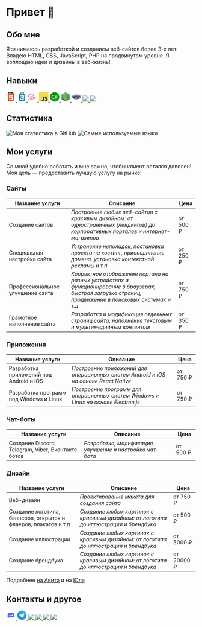 # Привет 👋

## Обо мне
Я занимаюсь разработкой и созданием веб-сайтов более 3-х лет. Владею HTML, CSS, JavaScript, PHP на продвинутом уровне. Я воплощаю идеи и дизайны в веб-жизнь!

## Навыки
<a href="https://developer.mozilla.org/ru/docs/Web/HTML">
  <code><img height="25" src="https://raw.githubusercontent.com/github/explore/80688e429a7d4ef2fca1e82350fe8e3517d3494d/topics/html/html.png"></code>
</a>
<a href="https://developer.mozilla.org/ru/docs/Web/CSS">
  <code><img height="25" src="https://raw.githubusercontent.com/github/explore/80688e429a7d4ef2fca1e82350fe8e3517d3494d/topics/css/css.png"></code>
</a>
<a href="https://sass-scss.ru/">
  <code><img height="25" src="https://raw.githubusercontent.com/github/explore/80688e429a7d4ef2fca1e82350fe8e3517d3494d/topics/sass/sass.png"></code>
</a>
<a href="https://developer.mozilla.org/ru/docs/Web/JavaScript">
  <code><img height="25" src="https://raw.githubusercontent.com/github/explore/80688e429a7d4ef2fca1e82350fe8e3517d3494d/topics/javascript/javascript.png"></code>
</a>
<a href="https://docs.microsoft.com/ru-ru/dotnet/csharp/">
  <code><img height="25" src="https://raw.githubusercontent.com/github/explore/80688e429a7d4ef2fca1e82350fe8e3517d3494d/topics/csharp/csharp.png"></code>
</a>
<a href="https://nodejs.org/ru/">
  <code><img height="25" src="https://raw.githubusercontent.com/github/explore/80688e429a7d4ef2fca1e82350fe8e3517d3494d/topics/nodejs/nodejs.png"></code>
</a>
<a href="https://www.php.net/">
  <code><img height="25" src="https://raw.githubusercontent.com/github/explore/80688e429a7d4ef2fca1e82350fe8e3517d3494d/topics/php/php.png"></code>
</a>
<a href="https://git-scm.com/">
  <code><img height="25" src="https://git-scm.com/favicon.ico"></code>
</a>
<a href="https://unity.com/">
  <code><img height="25" src="https://unity.com/themes/contrib/unity_base/images/favicons/favicon.svg?v=4"></code>
</a>

## Статистика
![Моя статистика в GitHub](https://github-readme-stats.vercel.app/api?username=wwyynnee&show_icons=true&hide=prs&theme=dracula)
![Самые используемые языки](https://github-readme-stats.vercel.app/api/top-langs/?username=wwyynnee&hide=nix,procfile&layout=compact)

## Мои услуги
Со мной удобно работать и мне важно, чтобы клиент остался доволен! Моя цель ― предоставить лучшую услугу на рынке!

### Сайты
| Название услуги | Описание | Цена |
| --------------- | -------- | ---- |
| Создание сайтов | *Построение любых веб-сайтов с красивым дизайном: от одностраничных (лендингов) до корпоративных порталов и интернет-магазинов* | от 500 ₽ |
| Специальная настройка сайта | *Устранение неполадок, постановка проекта на хостинг, присоединение домена, установка контекстной рекламы и т.п* | от 250 ₽ |
| Профессиональное улучшение сайта | *Корректное отображение портала на разных устройствах и функционирование в браузерах, быстрая загрузка страниц, продвижение в поисковых системах и т.д* | от 750 ₽ |
| Грамотное наполнение сайта | *Разработка и модификация отдельных страниц сайта, наполнение текстовым и мультимедийным контентом* | от 350 ₽ |

### Приложения
| Название услуги | Описание | Цена |
| --------------- | -------- | ---- |
| Разработка приложений под Android и iOS | *Построение приложений для операционных систем Android и iOS на основе React Native* | от 750 ₽ |
| Разработка программ под Windows и Linux | *Построение программ для операционных систем Windows и Linux на основе Electron.js* | от 750 ₽ |

### Чат-боты
| Название услуги | Описание | Цена |
| --------------- | -------- | ---- |
| Создание Discord, Telegram, Viber, Вконтакте ботов | *Разработка, модификация, улучшение и настройка чат-бота* | от 500 ₽ |

### Дизайн
| Название услуги | Описание | Цена |
| --------------- | -------- | ---- |
| Веб-дизайн | *Проектирование макета для создания сайта* | от 750 ₽ |
| Создание логотипа, баннеров, открыток и флаеров, плакатов и т.п | *Создание любых картинок с красивым дизайном: от логотипа до иллюстрации и брендбука* | от 500 ₽ |
| Создание иллюстрации | *Создание любых картинок с красивым дизайном: от логотипа до иллюстрации и брендбука* | от 5000 ₽ |
| Создание брендбука | *Создание любых картинок с красивым дизайном: от логотипа до иллюстрации и брендбука* | от 20000 ₽ |

Подробнее [на Авито](https://www.avito.ru/belgorod/predlozheniya_uslug/sozdanie_udobnyh_saytov_2239606688) и на [Юле](https://youla.ru/moskva/uslugi/kompyuternye/uslughi-proghrammista-6162af40e24c5d6a8c7ff366)

## Контакты и другое
<a href="https://discord.com/users/980103023034527865">
  <code><img height="25" src="https://raw.githubusercontent.com/github/explore/80688e429a7d4ef2fca1e82350fe8e3517d3494d/topics/discord/discord.png"></code>
</a>
<a href="https://t.me/wwyynnee">
  <code><img height="25" src="https://raw.githubusercontent.com/github/explore/80688e429a7d4ef2fca1e82350fe8e3517d3494d/topics/telegram/telegram.png"></code>
</a>
<a href="https://vk.com/wwyynnee">
  <code><img height="25" src="https://vk.com/images/icons/favicons/fav_logo.ico?6"></code>
</a>
<a href="https://glitch.com/@wynne">
  <code><img height="25" src="https://glitch.com/favicon.ico"></code>
</a>
<a href="https://replit.com/@wwyynnee">
  <code><img height="25" src="https://replit.com/public/icons/favicon-196.png" /></code>
</a>
<a href="https://www.sololearn.com/profile/18925696">
  <code><img height="25" src="https://www.sololearn.com/Images/favicon.ico" /></code>
</a>

